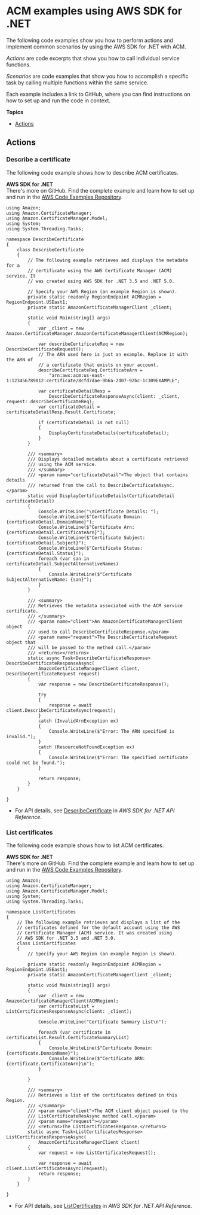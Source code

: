 # ACM examples using AWS SDK for \.NET<a name="csharp_acm_code_examples"></a>

The following code examples show you how to perform actions and implement common scenarios by using the AWS SDK for \.NET with ACM\.

*Actions* are code excerpts that show you how to call individual service functions\.

*Scenarios* are code examples that show you how to accomplish a specific task by calling multiple functions within the same service\.

Each example includes a link to GitHub, where you can find instructions on how to set up and run the code in context\.

**Topics**
+ [Actions](#w2aac21c17c13c11c13)

## Actions<a name="w2aac21c17c13c11c13"></a>

### Describe a certificate<a name="acm_DescribeCertificate_csharp_topic"></a>

The following code example shows how to describe ACM certificates\.

**AWS SDK for \.NET**  
 There's more on GitHub\. Find the complete example and learn how to set up and run in the [AWS Code Examples Repository](https://github.com/awsdocs/aws-doc-sdk-examples/tree/main/dotnetv3/ACM#code-examples)\. 
  

```
using Amazon;
using Amazon.CertificateManager;
using Amazon.CertificateManager.Model;
using System;
using System.Threading.Tasks;

namespace DescribeCertificate
{
    class DescribeCertificate
    {
        // The following example retrieves and displays the metadate for a
        // certificate using the AWS Certificate Manager (ACM) service. It
        // was created using AWS SDK for .NET 3.5 and .NET 5.0.

        // Specify your AWS Region (an example Region is shown).
        private static readonly RegionEndpoint ACMRegion = RegionEndpoint.USEast1;
        private static AmazonCertificateManagerClient _client;

        static void Main(string[] args)
        {
            var _client = new Amazon.CertificateManager.AmazonCertificateManagerClient(ACMRegion);

            var describeCertificateReq = new DescribeCertificateRequest();
            // The ARN used here is just an example. Replace it with the ARN of
            // a certificate that exists on your account.
            describeCertificateReq.CertificateArn =
                "arn:aws:acm:us-east-1:123456789012:certificate/8cfd7dae-9b6a-2d07-92bc-1c309EXAMPLE";

            var certificateDetailResp =
                DescribeCertificateResponseAsync(client: _client, request: describeCertificateReq);
            var certificateDetail = certificateDetailResp.Result.Certificate;

            if (certificateDetail is not null)
            {
                DisplayCertificateDetails(certificateDetail);
            }
        }

        /// <summary>
        /// Displays detailed metadata about a certificate retrieved
        /// using the ACM service.
        /// </summary>
        /// <param name="certificateDetail">The object that contains details
        /// returned from the call to DescribeCertificateAsync.</param>
        static void DisplayCertificateDetails(CertificateDetail certificateDetail)
        {
            Console.WriteLine("\nCertificate Details: ");
            Console.WriteLine($"Certificate Domain: {certificateDetail.DomainName}");
            Console.WriteLine($"Certificate Arn: {certificateDetail.CertificateArn}");
            Console.WriteLine($"Certificate Subject: {certificateDetail.Subject}");
            Console.WriteLine($"Certificate Status: {certificateDetail.Status}");
            foreach (var san in certificateDetail.SubjectAlternativeNames)
            {
                Console.WriteLine($"Certificate SubjectAlternativeName: {san}");
            }
        }

        /// <summary>
        /// Retrieves the metadata associated with the ACM service certificate.
        /// </summary>
        /// <param name="client">An AmazonCertificateManagerClient object
        /// used to call DescribeCertificateResponse.</param>
        /// <param name="request">The DescribeCertificateRequest object that
        /// will be passed to the method call.</param>
        /// <returns></returns>
        static async Task<DescribeCertificateResponse> DescribeCertificateResponseAsync(
            AmazonCertificateManagerClient client, DescribeCertificateRequest request)
        {
            var response = new DescribeCertificateResponse();

            try
            {
                response = await client.DescribeCertificateAsync(request);
            }
            catch (InvalidArnException ex)
            {
                Console.WriteLine($"Error: The ARN specified is invalid.");
            }
            catch (ResourceNotFoundException ex)
            {
                Console.WriteLine($"Error: The specified certificate could not be found.");
            }

            return response;
        }
    }

}
```
+  For API details, see [DescribeCertificate](https://docs.aws.amazon.com/goto/DotNetSDKV3/acm-2015-12-08/DescribeCertificate) in *AWS SDK for \.NET API Reference*\. 

### List certificates<a name="acm_ListCertificates_csharp_topic"></a>

The following code example shows how to list ACM certificates\.

**AWS SDK for \.NET**  
 There's more on GitHub\. Find the complete example and learn how to set up and run in the [AWS Code Examples Repository](https://github.com/awsdocs/aws-doc-sdk-examples/tree/main/dotnetv3/ACM#code-examples)\. 
  

```
using Amazon;
using Amazon.CertificateManager;
using Amazon.CertificateManager.Model;
using System;
using System.Threading.Tasks;

namespace ListCertificates
{
    // The following example retrieves and displays a list of the
    // certificates defined for the default account using the AWS
    // Certificate Manager (ACM) service. It was created using
    // AWS SDK for .NET 3.5 and .NET 5.0.
    class ListCertificates
    {
        // Specify your AWS Region (an example Region is shown).

        private static readonly RegionEndpoint ACMRegion = RegionEndpoint.USEast1;
        private static AmazonCertificateManagerClient _client;

        static void Main(string[] args)
        {
            var _client = new AmazonCertificateManagerClient(ACMRegion);
            var certificateList = ListCertificatesResponseAsync(client: _client);

            Console.WriteLine("Certificate Summary List\n");

            foreach (var certificate in certificateList.Result.CertificateSummaryList)
            {
                Console.WriteLine($"Certificate Domain: {certificate.DomainName}");
                Console.WriteLine($"Certificate ARN: {certificate.CertificateArn}\n");
            }

        }

        /// <summary>
        /// Retrieves a list of the certificates defined in this Region.
        /// </summary>
        /// <param name="client">The ACM client object passed to the
        /// ListCertificateResAsync method call.</param>
        /// <param name="request"></param>
        /// <returns>The ListCertificatesResponse.</returns>
        static async Task<ListCertificatesResponse> ListCertificatesResponseAsync(
            AmazonCertificateManagerClient client)
        {
            var request = new ListCertificatesRequest();

            var response = await client.ListCertificatesAsync(request);
            return response;
        }
    }

}
```
+  For API details, see [ListCertificates](https://docs.aws.amazon.com/goto/DotNetSDKV3/acm-2015-12-08/ListCertificates) in *AWS SDK for \.NET API Reference*\. 